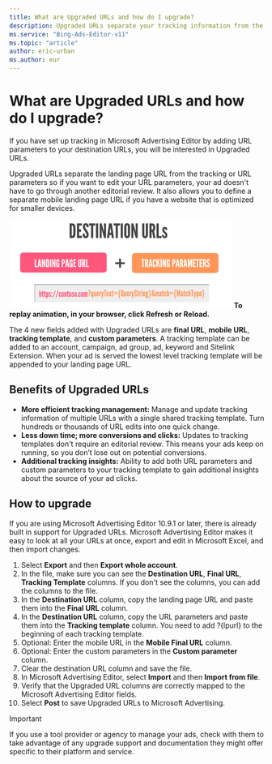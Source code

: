 ```yaml
---
title: What are Upgraded URLs and how do I upgrade?
description: Upgraded URLs separate your tracking information from the landing page URL making it easy to update and manage URL tracking. Find out the benefits of Upgraded URLs and how you can upgrade.
ms.service: "Bing-Ads-Editor-v11"
ms.topic: "article"
author: eric-urban
ms.author: eur
---
```


# What are Upgraded URLs and how do I upgrade?

If you have set up tracking in Microsoft Advertising Editor by adding URL parameters to your destination URLs, you will be interested in Upgraded URLs.

Upgraded URLs separate the landing page URL from the tracking or URL parameters so if you want to edit your URL parameters, your ad doesn't have to go through another editorial review. It also allows you to define a separate mobile landing page URL if you have a website that is optimized for smaller devices.

![Show destination URL and then final URL and tracking template](../images/BA_Conc_UurlAnimated.gif)     **To replay animation, in your browser, click Refresh or Reload.**

The 4 new fields added with Upgraded URLs are **final URL**, **mobile URL**, **tracking template**, and **custom parameters**. A tracking template can be added to an account, campaign, ad group, ad, keyword and Sitelink Extension. When your ad is served the lowest level tracking template will be appended to your landing page URL.

## Benefits of Upgraded URLs

- **More efficient tracking management:**  Manage and update tracking information of multiple URLs with a single shared tracking template. Turn hundreds or thousands of URL edits into one quick change.
- **Less down time; more conversions and clicks:**  Updates to tracking templates don't require an editorial review. This means your ads keep on running, so you don’t lose out on potential conversions.
- **Additional tracking insights:**  Ability to add both URL parameters and custom parameters to your tracking template   to gain additional insights about the source of your ad clicks.

## How to upgrade

If you are using Microsoft Advertising Editor 10.9.1 or later, there is already built in support for Upgraded URLs.    Microsoft Advertising Editor makes it easy to look at all your URLs at once, export and edit in Microsoft Excel, and then import changes.

1. Select **Export** and then **Export whole account**.
1. In the file, make sure you can see the **Destination URL**, **Final URL**, **Tracking Template** columns. If you don't see the columns, you can add the columns to the file.
1. In the **Destination URL** column, copy the landing page URL and paste them into the **Final URL** column.
1. In the **Destination URL** column, copy the URL parameters and paste them into the **Tracking template** column. You need to add ?{lpurl} to the beginning of each tracking template.
1. Optional: Enter the mobile URL in the **Mobile Final URL** column.
1. Optional: Enter the custom parameters in the **Custom parameter** column.
1. Clear the destination URL column and save the file.
1. In Microsoft Advertising Editor, select **Import** and then **Import from file**.
1. Verify that the Upgraded URL columns are correctly mapped to the Microsoft Advertising Editor fields.
1. Select **Post** to save Upgraded URLs to Microsoft Advertising.

> [!IMPORTANT]
> If you use a tool provider or agency to manage your ads, check with them to take advantage of any upgrade support and documentation they might offer specific to their platform and service.


